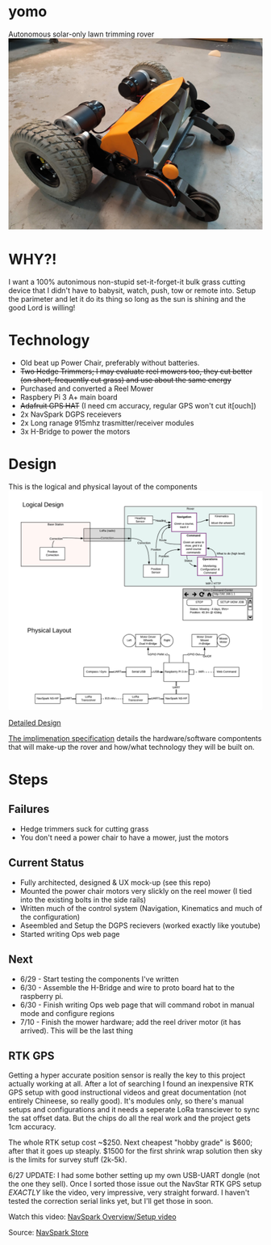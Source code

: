 # yomo
Autonomous solar-only lawn trimming rover
![Autonomous solar-only lawn trimming rover](resources/yomo.jpg)

# WHY?!

I want a 100% autonimous non-stupid set-it-forget-it bulk grass cutting device that I didn't have to babysit, watch, push, tow or remote into.  Setup the parimeter and let it do its thing so long as the sun is shining and the good Lord is willing!

# Technology

- Old beat up Power Chair, preferably without batteries.
- ~~Two Hedge Trimmers; I may evaluate reel mowers too, they cut better (on short, frequently cut grass) and use about the same energy~~
- Purchased and converted a Reel Mower
- Raspbery Pi 3 A+ main board
- ~~Adafruit GPS HAT~~ (I need cm accuracy, regular GPS won't cut it[ouch])
- 2x NavSpark DGPS receievers
- 2x Long ranage 915mhz trasmitter/receiver modules
- 3x H-Bridge to power the motors

# Design

This is the logical and physical layout of the components
![logical and physical design diagram](resources/yomo_design.png)

[Detailed Design](Design.md)

[The implimenation specification](Implimentation.md) details the hardware/software compontents that will make-up the rover and how/what technology they will be built on.

# Steps

## Failures
- Hedge trimmers suck for cutting grass
- You don't need a power chair to have a mower, just the motors

## Current Status
- Fully architected, designed & UX mock-up (see this repo)
- Mounted the power chair motors very slickly on the reel mower (I tied into the existing bolts in the side rails)
- Written much of the control system (Navigation, Kinematics and much of the configuration)
- Aseembled and Setup the DGPS recievers (worked exactly like youtube)
- Started writing Ops web page

## Next
- 6/29 - Start testing the components I've written
- 6/30 - Assemble the H-Bridge and wire to proto board hat to the raspberry pi.
- 6/30 - Finish writing Ops web page that will command robot in manual mode and configure regions
- 7/10 - Finish the mower hardware; add the reel driver motor (it has arrived).  This will be the last thing

## RTK GPS

Getting a hyper accurate position sensor is really the key to this project actually working at all.  After a lot of searching I found an  inexpensive RTK GPS setup with good instructional videos and great documentation (not entirely Chineese, so really good).  It's modules only, so there's manual setups and configurations and it needs a seperate LoRa transciever to sync the sat offset data.  But the chips do all the real work and the project gets 1cm accuracy.

The whole RTK setup cost ~$250.  Next cheapest "hobby grade" is $600; after that it goes up steaply.  $1500 for the first shrink wrap solution then sky is the limits for survey stuff (2k-5k). 

6/27 UPDATE: I had some bother setting up my own USB-UART dongle (not the one they sell). Once I sorted those issue out the NavStar RTK GPS setup _EXACTLY_ like the video, very impressive, very straight forward.  I haven't tested the correction serial links yet, but I'll get those in soon.

Watch this video:
[NavSpark Overview/Setup video](https://www.youtube.com/watch?v=17fS9YZC84I)

Source:
[NavSpark Store](http://navspark.mybigcommerce.com/)
